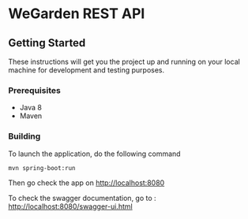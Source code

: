 # WeGarden REST API

## Getting Started

These instructions will get you the project up and running on your local machine for development and testing purposes.

### Prerequisites

* Java 8
* Maven

### Building

To launch the application, do the following command

```sh
mvn spring-boot:run
```

Then go check the app on <http://localhost:8080>

To check the swagger documentation, go to : <http://localhost:8080/swagger-ui.html>
